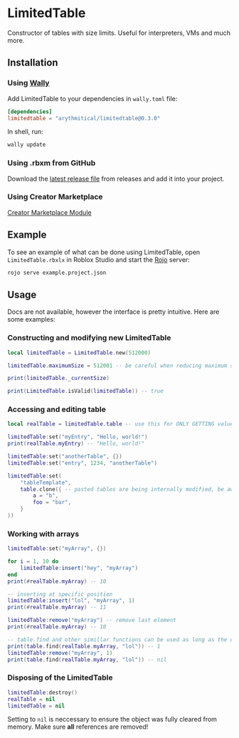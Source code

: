 # LimitedTable

Constructor of tables with size limits. Useful for interpreters, VMs and much more.

## Installation

### Using [Wally](https://github.com/UpliftGames/wally)

Add LimitedTable to your dependencies in `wally.toml` file:

```toml
[dependencies]
limitedtable = "arythmitical/limitedtable@0.3.0"
```

In shell, run:

```bash
wally update
```

### Using .rbxm from GitHub

Download the [latest release file](github.com/arythmitical/LimitedTable/releases) from releases and add it into your project.

### Using Creator Marketplace

[Creator Marketplace Module](https://create.roblox.com/store/asset/103337933619557)

## Example

To see an example of what can be done using LimitedTable, open `LimitedTable.rbxlx` in Roblox Studio and start the [Rojo](https://rojo.space/) server:

```bash
rojo serve example.project.json
```

## Usage

Docs are not available, however the interface is pretty intuitive. Here are some examples:

### Constructing and modifying new LimitedTable

```lua
local limitedTable = LimitedTable.new(512000)

limitedTable.maximumSize = 512001 -- be careful when reducing maximum size

print(limitedTable._currentSize)

print(LimitedTable.isValid(limitedTable)) -- true
```

### Accessing and editing table

```lua
local realTable = limitedTable.table -- use this for ONLY GETTING values!

limitedTable:set("myEntry", "Hello, world!")
print(realTable.myEntry) -- "Hello, world!"

limitedTable:set("anotherTable", {})
limitedTable:set("entry", 1234, "anotherTable")

limitedTable:set(
    "tableTemplate",
    table.clone({ -- pasted tables are being internally modified, be aware!
        a = "b",
        foo = "bar",
    }
))
```

### Working with arrays

```lua
limitedTable:set("myArray", {})

for i = 1, 10 do
    limitedTable:insert("hey", "myArray")
end
print(#realTable.myArray) -- 10

-- inserting at specific position
limitedTable:insert("lol", "myArray", 1)
print(#realTable.myArray) -- 11

limitedTable:remove("myArray") -- remove last element
print(#realTable.myArray) -- 10

-- table.find and other simillar functions can be used as long as the don't modify the table
print(table.find(realTable.myArray, "lol")) -- 1
limitedTable:remove("myArray", 1)
print(table.find(realTable.myArray, "lol")) -- nil
```

### Disposing of the LimitedTable

```lua
limitedTable:destroy()
realTable = nil
limitedTable = nil
```

Setting to `nil` is neccessary to ensure the object was fully cleared from memory. Make sure **all** references are removed!
